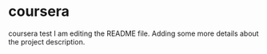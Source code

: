 # coursera
coursera test
I am editing the README file. Adding some more details about the project description.
